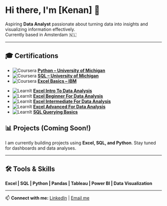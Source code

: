 # Hi there, I'm [Kenan] 👋

Aspiring **Data Analyst** passionate about turning data into insights and visualizing information effectively.  
Currently based in Amsterdam 🇳🇱  

---
## 🎓 Certifications

<!-- Coursera / IBM sertifikaları -->
- ![Coursera](https://img.shields.io/badge/Coursera-Completed-brightgreen) [**Python – University of Michigan**](certificates/pythonmichiganuniversty.png)
- ![Coursera](https://img.shields.io/badge/Coursera-Completed-brightgreen) [**SQL – University of Michigan**](certificates/sqlmichiganuniversty.png)
- ![Coursera](https://img.shields.io/badge/Coursera-Completed-brightgreen) [**Excel Basics – IBM**](certificates/excelbasicsibm.jpeg)

<!-- LearnIt sertifikaları -->
- ![LearnIt](https://img.shields.io/badge/LearnIt-Certificate-blue) [**Excel Intro To Data Analysis**](certificates/excelintro.png)
- ![LearnIt](https://img.shields.io/badge/LearnIt-Certificate-blue) [**Excel Beginner For Data Analysis**](certificates/excelbeginner.png)
- ![LearnIt](https://img.shields.io/badge/LearnIt-Certificate-blue) [**Excel Intermediate For Data Analysis**](certificates/excelintermediate.png)
- ![LearnIt](https://img.shields.io/badge/LearnIt-Certificate-blue) [**Excel Advanced For Data Analysis**](certificates/exceladvanced.png)
- ![LearnIt](https://img.shields.io/badge/LearnIt-Certificate-blue) [**SQL Querying Basics**](certificates/sqlquerybasics.png)

## 📊 Projects (Coming Soon!)
I am currently building projects using **Excel, SQL, and Python**. Stay tuned for dashboards and data analyses.  

---

## 🛠️ Tools & Skills
**Excel | SQL | Python | Pandas | Tableau | Power BI | Data Visualization**

---

📫 **Connect with me:** [LinkedIn](https://www.linkedin.com/in/kenan-tufan-k-263000308/) | [Email me](kenantkurt@gmail.com)
